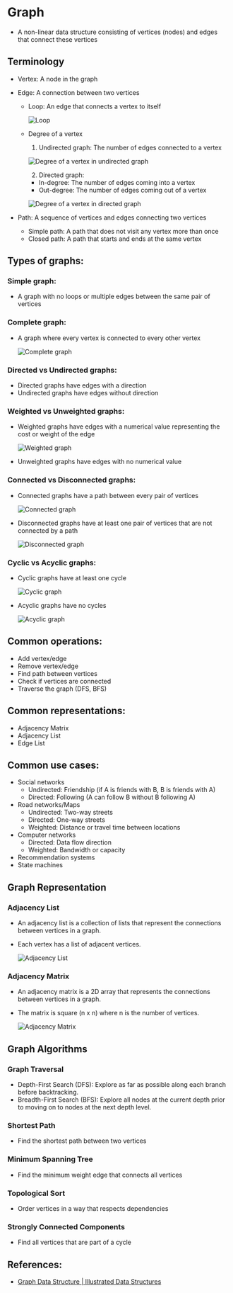 # Graph
- A non-linear data structure consisting of vertices (nodes) and edges that connect these vertices

## Terminology
- Vertex: A node in the graph
- Edge: A connection between two vertices
  - Loop: An edge that connects a vertex to itself

    ![Loop](./images/loop-in-graph.png)

  - Degree of a vertex
    1. Undirected graph: The number of edges connected to a vertex

    ![Degree of a vertex in undirected graph](./images/degree-of-vertex-in-undirected-graph.png)

    2. Directed graph:
      - In-degree: The number of edges coming into a vertex
      - Out-degree: The number of edges coming out of a vertex

    ![Degree of a vertex in directed graph](./images/degree-of-vertex-in-directed-graph.png)

- Path: A sequence of vertices and edges connecting two vertices
  - Simple path: A path that does not visit any vertex more than once
  - Closed path: A path that starts and ends at the same vertex

## Types of graphs:

### Simple graph:
- A graph with no loops or multiple edges between the same pair of vertices

### Complete graph:
- A graph where every vertex is connected to every other vertex

    ![Complete graph](./images/complete-graph.png)

### Directed vs Undirected graphs:
- Directed graphs have edges with a direction
- Undirected graphs have edges without direction

### Weighted vs Unweighted graphs:
- Weighted graphs have edges with a numerical value representing the cost or weight of the edge

    ![Weighted graph](./images/weighted-graph.png)

- Unweighted graphs have edges with no numerical value

### Connected vs Disconnected graphs:
- Connected graphs have a path between every pair of vertices

    ![Connected graph](./images/connected-graph.png)

- Disconnected graphs have at least one pair of vertices that are not connected by a path

    ![Disconnected graph](./images/disconnected-graph.png)

### Cyclic vs Acyclic graphs:
- Cyclic graphs have at least one cycle

    ![Cyclic graph](./images/cyclic-graph.png)

- Acyclic graphs have no cycles

    ![Acyclic graph](./images/acyclic-graph.png)

## Common operations:
  - Add vertex/edge
  - Remove vertex/edge
  - Find path between vertices
  - Check if vertices are connected
  - Traverse the graph (DFS, BFS)

## Common representations:
  - Adjacency Matrix
  - Adjacency List
  - Edge List

## Common use cases:
  - Social networks
    - Undirected: Friendship (if A is friends with B, B is friends with A)
    - Directed: Following (A can follow B without B following A)
  - Road networks/Maps
    - Undirected: Two-way streets
    - Directed: One-way streets
    - Weighted: Distance or travel time between locations
  - Computer networks
    - Directed: Data flow direction
    - Weighted: Bandwidth or capacity
  - Recommendation systems
  - State machines

## Graph Representation

### Adjacency List
- An adjacency list is a collection of lists that represent the connections between vertices in a graph.
- Each vertex has a list of adjacent vertices.

    ![Adjacency List](./images/adjacency-list.png)

### Adjacency Matrix
- An adjacency matrix is a 2D array that represents the connections between vertices in a graph.
- The matrix is square (n x n) where n is the number of vertices.

    ![Adjacency Matrix](./images/adjacency-matrix.png)

## Graph Algorithms

### Graph Traversal
- Depth-First Search (DFS): Explore as far as possible along each branch before backtracking.
- Breadth-First Search (BFS): Explore all nodes at the current depth prior to moving on to nodes at the next depth level.

### Shortest Path
- Find the shortest path between two vertices

### Minimum Spanning Tree
- Find the minimum weight edge that connects all vertices

### Topological Sort
- Order vertices in a way that respects dependencies

### Strongly Connected Components
- Find all vertices that are part of a cycle

## References:
  - [Graph Data Structure | Illustrated Data Structures](https://www.youtube.com/watch?v=0sQE8zKhad0)
